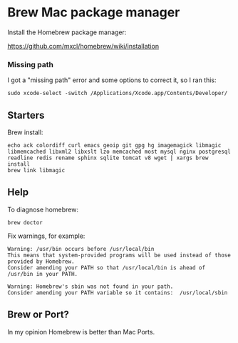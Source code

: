 # Brew Mac package manager

Install the Homebrew package manager:

https://github.com/mxcl/homebrew/wiki/installation


### Missing path

I got a "missing path" error and some options to correct it, so I ran this:

    sudo xcode-select -switch /Applications/Xcode.app/Contents/Developer/


## Starters

Brew install:

    echo ack colordiff curl emacs geoip git gpg hg imagemagick libmagic libmemcached libxml2 libxslt lzo memcached most mysql nginx postgresql readline redis rename sphinx sqlite tomcat v8 wget | xargs brew install 
    brew link libmagic


## Help

To diagnose homebrew:

    brew doctor

Fix warnings, for example:

    Warning: /usr/bin occurs before /usr/local/bin
    This means that system-provided programs will be used instead of those provided by Homebrew.
    Consider amending your PATH so that /usr/local/bin is ahead of /usr/bin in your PATH.

    Warning: Homebrew's sbin was not found in your path.
    Consider amending your PATH variable so it contains:  /usr/local/sbin

## Brew or Port?

In my opinion Homebrew is better than Mac Ports.

